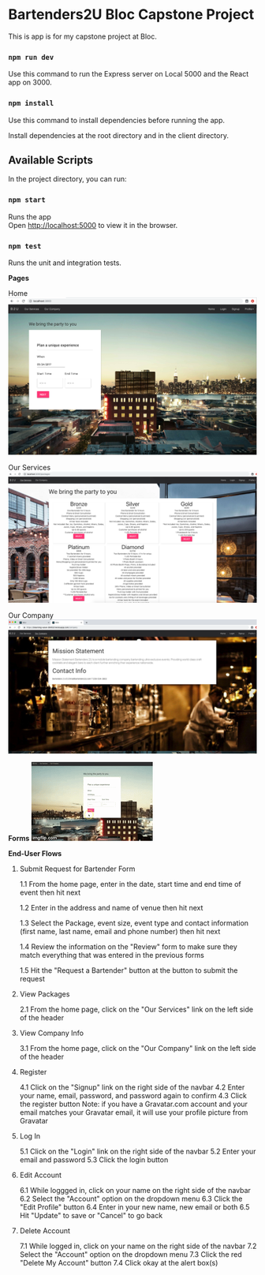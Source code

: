 # Bartenders2U Bloc Capstone Project
This is app is for my capstone project at Bloc.

### `npm run dev`

Use this command to run the Express server on Local 5000 and the React app on 3000.

### `npm install`

Use this command to install dependencies before running the app.

Install dependencies at the root directory and in the client directory.


## Available Scripts

In the project directory, you can run:

### `npm start`

Runs the app<br>
Open [http://localhost:5000](http://localhost:5000) to view it in the browser.



### `npm test`

Runs the unit and integration tests.<br>


**Pages**

Home
![alt text](/client/src/components/images/dev-when.png "Home Page")

Our Services
![alt text](/client/src/components/images/dev-packages.png "Packages")

Our Company
![alt text](/client/src/components/images/prod-ourcompany.png "Our Company")

**Forms**
![alt text](/client/src/components/images/multistep-form.gif "Request for Bartender Form")



**End-User Flows**

1. Submit Request for Bartender Form

    1.1 From the home page, enter in the date, start time and end time of event then hit next
   
    1.2 Enter in the address and name of venue then hit next
    
    1.3 Select the Package, event size, event type and contact information (first name, last name, email and phone number) then hit next
   
    1.4 Review the information on the "Review" form to make sure they match everything that was entered in the previous forms
  
    1.5 Hit the "Request a Bartender" button at the button to submit the request


2. View Packages

    2.1 From the home page, click on the "Our Services" link on the left side of the header

3. View Company Info

    3.1 From the home page, click on the "Our Company" link on the left side of the header

4. Register

    4.1 Click on the "Signup" link on the right side of the navbar
    4.2 Enter your name, email, password, and password again to confirm
    4.3 Click the register button
    Note: if you have a Gravatar.com account and your email matches your Gravatar email, it will use your profile picture from Gravatar

5. Log In

    5.1 Click on the "Login" link on the right side of the navbar
    5.2 Enter your email and password
    5.3 Click the login button

6. Edit Account

    6.1 While loggged in, click on your name on the right side of the navbar
    6.2 Select the "Account" option on the dropdown menu
    6.3 Click the "Edit Profile" button
    6.4 Enter in your new name, new email or both
    6.5 Hit "Update" to save or "Cancel" to go back

7. Delete Account

    7.1 While logged in, click on your name on the right side of the navbar
    7.2 Select the "Account" option on the dropdown menu
    7.3 Click the red "Delete My Account" button
    7.4 Click okay at the alert box(s)



